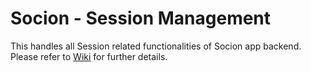#  Socion - Session Management
This handles all Session related functionalities of Socion app backend.
Please refer to [Wiki](https://github.com/PDA-Open-Source/PDA-SESSION/wiki) for further details.
